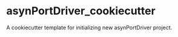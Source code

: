# asynPortDriver_cookiecutter

A cookiecutter template for initializing new asynPortDriver project.
